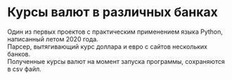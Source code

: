 # Курсы валют в различных банках
Один из первых проектов с практическим применением языка Python, написанный летом 2020 года.  
Парсер, вытягивающий курс доллара и евро с сайтов нескольких банков.  
Полученные курсы валют на момент запуска программы, сохраняются в csv файл.
